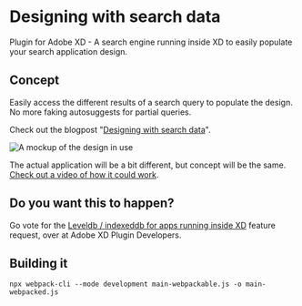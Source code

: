 # Designing with search data
Plugin for Adobe XD - A search engine running inside XD to easily populate your search application design.

## Concept
Easily access the different results of a search query to populate the design. No more faking autosuggests for partial queries.

Check out the blogpost "[Designing with search data](https://knowitlabs.no/designing-with-search-data-5c8b6b6d3fa1)".

![A mockup of the design in use](https://cdn-images-1.medium.com/max/2000/1*IHo4akTFtxOMqhkYsTS6VQ.png)

The actual application will be a bit different, but concept will be the same. [Check out a video of how it could work](https://youtu.be/A-rr1h-sjYw).

## Do you want this to happen?
Go vote for the [Leveldb / indexeddb for apps running inside XD](https://forums.adobexdplatform.com/t/leveldb-indexeddb-for-apps-running-inside-xd/241) feature request, over at Adobe XD Plugin Developers.


## Building it
```console
npx webpack-cli --mode development main-webpackable.js -o main-webpacked.js
```
